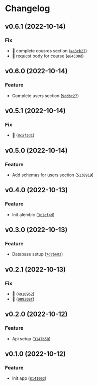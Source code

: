 # Changelog

<!--next-version-placeholder-->

## v0.6.1 (2022-10-14)
### Fix
* :bug: complete cousres section ([`aa3cb27`](https://github.com/khaykingleb/Fast-API-Tutorial/commit/aa3cb27563f0a5776670226b42a2ef4adcbd13f7))
* :bug: request body for course ([`e64300d`](https://github.com/khaykingleb/Fast-API-Tutorial/commit/e64300d4890f139440c93b8242ddd5577625b19e))

## v0.6.0 (2022-10-14)
### Feature
* Complete users section ([`9ddbc27`](https://github.com/khaykingleb/Fast-API-Tutorial/commit/9ddbc27d139dfa72f8eedb43887514131966a630))

## v0.5.1 (2022-10-14)
### Fix
* :bug: ([`8caf2d1`](https://github.com/khaykingleb/Fast-API-Tutorial/commit/8caf2d1a29a4d7616d7c47c57d908532a615ac45))

## v0.5.0 (2022-10-14)
### Feature
* Add schemas for users section ([`5138919`](https://github.com/khaykingleb/Fast-API-Tutorial/commit/5138919967385392377ca6d8051a2a8a4c5c78b6))

## v0.4.0 (2022-10-13)
### Feature
* Init alembic ([`3c1cf4d`](https://github.com/khaykingleb/Fast-API-Tutorial/commit/3c1cf4db5354420d09f738c622693d36ce83229b))

## v0.3.0 (2022-10-13)
### Feature
* Database setup ([`7d7b603`](https://github.com/khaykingleb/Fast-API-Tutorial/commit/7d7b6032c200f2432d763addd3627617a11b5a9a))

## v0.2.1 (2022-10-13)
### Fix
* :bug: ([`4918962`](https://github.com/khaykingleb/Fast-API-Tutorial/commit/49189626fab71319e9c4b42fe19bae0a08a4f745))
* :bug: ([`909208f`](https://github.com/khaykingleb/Fast-API-Tutorial/commit/909208fb87e44ae830e853416ab5a18c9ed6348d))

## v0.2.0 (2022-10-12)
### Feature
* Api setup ([`3147b58`](https://github.com/khaykingleb/Fast-API-Tutorial/commit/3147b5837f3140eb056bfb08d6c1ae75ac76ef89))

## v0.1.0 (2022-10-12)
### Feature
* Init app ([`8141062`](https://github.com/khaykingleb/Fast-API-Tutorial/commit/8141062aa3e52717a4071d383bcbf4120cb347f9))
